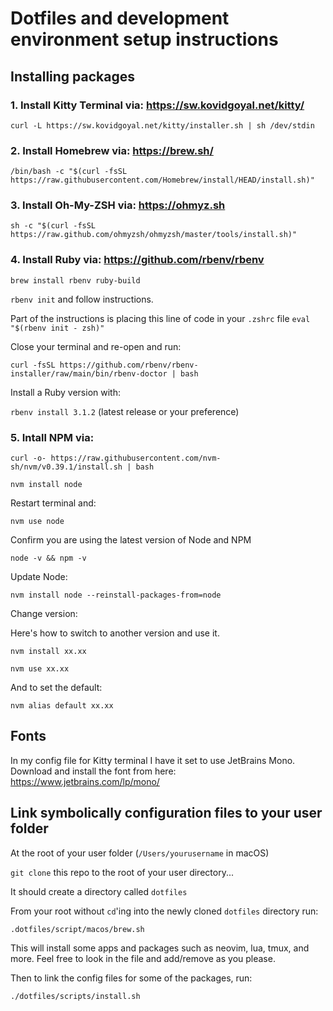 
# Dotfiles and development environment setup instructions

## Installing packages

### 1. Install Kitty Terminal via: https://sw.kovidgoyal.net/kitty/

`curl -L https://sw.kovidgoyal.net/kitty/installer.sh | sh /dev/stdin`

### 2. Install Homebrew via: https://brew.sh/

`/bin/bash -c "$(curl -fsSL https://raw.githubusercontent.com/Homebrew/install/HEAD/install.sh)"`

### 3. Install Oh-My-ZSH via: https://ohmyz.sh

`sh -c "$(curl -fsSL https://raw.github.com/ohmyzsh/ohmyzsh/master/tools/install.sh)"`

### 4. Install Ruby via: https://github.com/rbenv/rbenv

`brew install rbenv ruby-build`

`rbenv init` and follow instructions.

Part of the instructions is placing this line of code in your `.zshrc` file
`eval "$(rbenv init - zsh)"`

Close your terminal and re-open and run:

`curl -fsSL https://github.com/rbenv/rbenv-installer/raw/main/bin/rbenv-doctor | bash`

Install a Ruby version with: 

`rbenv install 3.1.2` (latest release or your preference)

### 5. Intall NPM via: 

`curl -o- https://raw.githubusercontent.com/nvm-sh/nvm/v0.39.1/install.sh | bash`

`nvm install node`

Restart terminal and:

`nvm use node`

Confirm you are using the latest version of Node and NPM

`node -v && npm -v`

Update Node:

`nvm install node --reinstall-packages-from=node`

Change version:

Here's how to switch to another version and use it.

`nvm install xx.xx`

`nvm use xx.xx`

And to set the default:

`nvm alias default xx.xx`

## Fonts

In my config file for Kitty terminal I have it set to use JetBrains Mono. Download and install the font from here: https://www.jetbrains.com/lp/mono/

## Link symbolically configuration files to your user folder

At the root of your user folder (`/Users/yourusername` in macOS)

`git clone` this repo to the root of your user directory...

It should create a directory called `dotfiles`

From your root without `cd`'ing into the newly cloned `dotfiles` directory run:

`.dotfiles/script/macos/brew.sh`

This will install some apps and packages such as neovim, lua, tmux, and more. Feel free to look in the file and add/remove as you please.

Then to link the config files for some of the packages, run:

`./dotfiles/scripts/install.sh`

